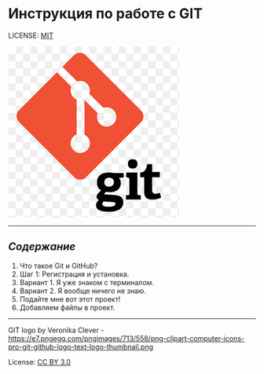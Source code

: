 # Инструкция по работе с GIT

LICENSE: [MIT](./license.md)

![logotipgit](./assets/logotipgit.png "Git logotipgit")

---

## *Содержание*

1. Что такое Git и GitHub?
2. Шаг 1: Регистрация и установка.
3. Вариант 1. Я уже знаком с терминалом.
4. Вариант 2. Я вообще ничего не знаю.
5. Подайте мне вот этот проект!
6. Добавляем файлы в проект.

-----------------
GIT logo by Veronika Clever - https://e7.pngegg.com/pngimages/713/558/png-clipart-computer-icons-pro-git-github-logo-text-logo-thumbnail.png

License: [CC BY 3.0](https://creativecommons.org/licenses/by/3.0/)

